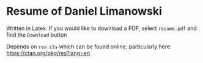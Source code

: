 # Resume of Daniel Limanowski
Written in Latex. If you would like to download a PDF, select `resume.pdf` and find the `Download` button


Depends on `res.cls` which can be found online, particularly here: https://ctan.org/pkg/res?lang=en
